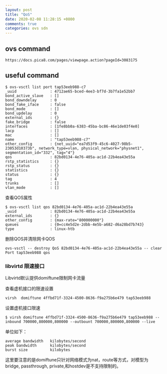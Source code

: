```yaml
---
layout: post
title: "QoS"
date: 2020-02-08 11:28:15 +0800
comments: true
categories: ovs sdn
---
```


## ovs command

```
https://docs.pica8.com/pages/viewpage.action?pageId=3083175
```

## useful command

```
$ ovs-vsctl list port tap53eeb988-c7
_uuid               : 4712ae65-bced-4ee3-bf7d-3b7fa1e52bb7
bond_active_slave   : []
bond_downdelay      : 0
bond_fake_iface     : false
bond_mode           : []
bond_updelay        : 0
external_ids        : {}
fake_bridge         : false
interfaces          : [1fe8bb0a-6383-45ba-bc86-46e1de03f4e0]
lacp                : []
mac                 : []
name                : "tap53eeb988-c7"
other_config        : {net_uuid="ea7d53f9-45c6-4027-98b5-23053d10373b", network_type=vlan, physical_network="physnet1", segmentation_id="332", tag="4"}
qos                 : 82bd0134-4e76-405a-ac1d-22b4ea43e55a
rstp_statistics     : {}
rstp_status         : {}
statistics          : {}
status              : {}
tag                 : 4
trunks              : []
vlan_mode           : []
```

查看QOS属性
```
$ ovs-vsctl list qos 82bd0134-4e76-405a-ac1d-22b4ea43e55a
_uuid               : 82bd0134-4e76-405a-ac1d-22b4ea43e55a
external_ids        : {}
other_config        : {max-rate="800000000"}
queues              : {0=cc4e5d2e-2dbb-4e5b-a682-d6a28bd7b743}
type                : linux-htb
```

删除QOS并清除网卡QOS
```
ovs-vsctl -- destroy QoS 82bd0134-4e76-405a-ac1d-22b4ea43e55a -- clear Port tap53eeb988 qos

```

### libvirtd 限速接口

Libvirtd默认提供domiftune限制网卡流量

查看虚机接口的限速设置

```
virsh  domiftune 4ffbd71f-3324-4500-8636-f9a275b6e479 tap53eeb988
```

设置虚机接口限速

```
$ virsh domiftune 4ffbd71f-3324-4500-8636-f9a275b6e479 tap53eeb988 --inbound 700000,800000,800000 --outbount 700000,800000,800000 --live
```

单位如下：

```
average bandwidth   kilobytes/second 
peak bandwidth      kilobytes/second 
burst size          kilobytes
```

这里要注意的是domiftune只针对网络模式为nat，route等方式，对模型为bridge, passthrough, private,和hostdev是不支持限制的。